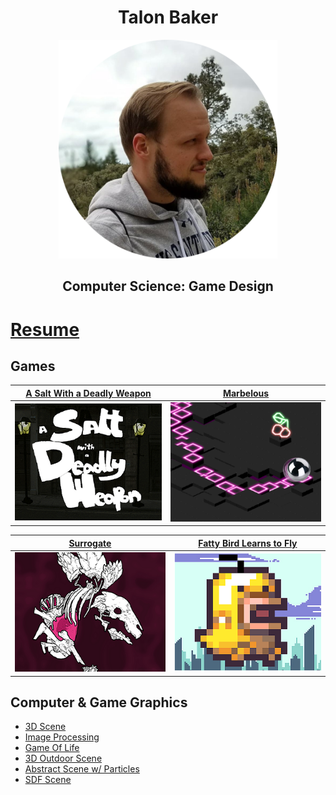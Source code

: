 <h1 align="center">
  	Talon Baker
</h1>
<p align="center">
  <a href="/resume">
    <img
      alt="talonImg"
      src="/images/talonImage.png"
      width="350"
      height="350"
    />
  </a>
</p>
<h2 align="center">
	Computer Science: Game Design
</h2>

# [Resume](tebaker.github.io/resume)

## Games

| [A Salt With a Deadly Weapon](https://tebaker.itch.io/salt) | [Marbelous](http://marbelous.bitballoon.com/) |
| - | - |
| ![aswadwScreenshot](/images/aswadwImage.png) | ![fattyBirdScreenshot](/images/marbelousImage.png) |

| [Surrogate](https://tebaker.itch.io/surrogate) | [Fatty Bird Learns to Fly](https://tebaker.itch.io/bakerrunner) |
| - | - |
| ![surrogateScreenshot](/images/surrogateImage.png) | ![fattyBirdScreenshot](/images/fattyBirdImage.png) |

## Computer & Game Graphics
* [3D Scene](tebaker.github.io/hw1/partA.html)
* [Image Processing](tebaker.github.io/hw1/partB.html)
* [Game Of Life](tebaker.github.io/hw1/partC.html)
* [3D Outdoor Scene](tebaker.github.io/hw2/partA.html)
* [Abstract Scene w/ Particles](tebaker.github.io/hw2/partB.html)
* [SDF Scene](tebaker.github.io/hw3/partB.html)